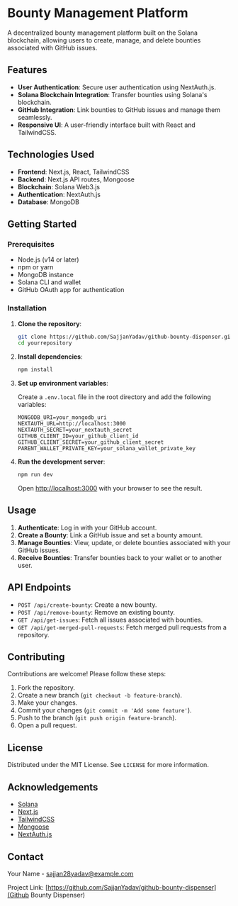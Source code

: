 # Bounty Management Platform

A decentralized bounty management platform built on the Solana blockchain, allowing users to create, manage, and delete bounties associated with GitHub issues.

## Features

- **User Authentication**: Secure user authentication using NextAuth.js.
- **Solana Blockchain Integration**: Transfer bounties using Solana's blockchain.
- **GitHub Integration**: Link bounties to GitHub issues and manage them seamlessly.
- **Responsive UI**: A user-friendly interface built with React and TailwindCSS.

## Technologies Used

- **Frontend**: Next.js, React, TailwindCSS
- **Backend**: Next.js API routes, Mongoose
- **Blockchain**: Solana Web3.js
- **Authentication**: NextAuth.js
- **Database**: MongoDB

## Getting Started

### Prerequisites

- Node.js (v14 or later)
- npm or yarn
- MongoDB instance
- Solana CLI and wallet
- GitHub OAuth app for authentication

### Installation

1. **Clone the repository**:

    ```bash
    git clone https://github.com/SajjanYadav/github-bounty-dispenser.git
    cd yourrepository
    ```

2. **Install dependencies**:

    ```bash
    npm install
    ```

3. **Set up environment variables**:

    Create a `.env.local` file in the root directory and add the following variables:

    ```env
    MONGODB_URI=your_mongodb_uri
    NEXTAUTH_URL=http://localhost:3000
    NEXTAUTH_SECRET=your_nextauth_secret
    GITHUB_CLIENT_ID=your_github_client_id
    GITHUB_CLIENT_SECRET=your_github_client_secret
    PARENT_WALLET_PRIVATE_KEY=your_solana_wallet_private_key
    ```

4. **Run the development server**:

    ```bash
    npm run dev
    ```

    Open [http://localhost:3000](http://localhost:3000) with your browser to see the result.

## Usage

1. **Authenticate**: Log in with your GitHub account.
2. **Create a Bounty**: Link a GitHub issue and set a bounty amount.
3. **Manage Bounties**: View, update, or delete bounties associated with your GitHub issues.
4. **Receive Bounties**: Transfer bounties back to your wallet or to another user.

## API Endpoints

- `POST /api/create-bounty`: Create a new bounty.
- `POST /api/remove-bounty`: Remove an existing bounty.
- `GET /api/get-issues`: Fetch all issues associated with bounties.
- `GET /api/get-merged-pull-requests`: Fetch merged pull requests from a repository.

## Contributing

Contributions are welcome! Please follow these steps:

1. Fork the repository.
2. Create a new branch (`git checkout -b feature-branch`).
3. Make your changes.
4. Commit your changes (`git commit -m 'Add some feature'`).
5. Push to the branch (`git push origin feature-branch`).
6. Open a pull request.

## License

Distributed under the MIT License. See `LICENSE` for more information.

## Acknowledgements

- [Solana](https://solana.com)
- [Next.js](https://nextjs.org)
- [TailwindCSS](https://tailwindcss.com)
- [Mongoose](https://mongoosejs.com)
- [NextAuth.js](https://next-auth.js.org)

## Contact

Your Name - [sajjan28yadav@example.com](mailto:sajjan28yadav@example.com)

Project Link: [https://github.com/SajjanYadav/github-bounty-dispenser](Github Bounty Dispenser)

